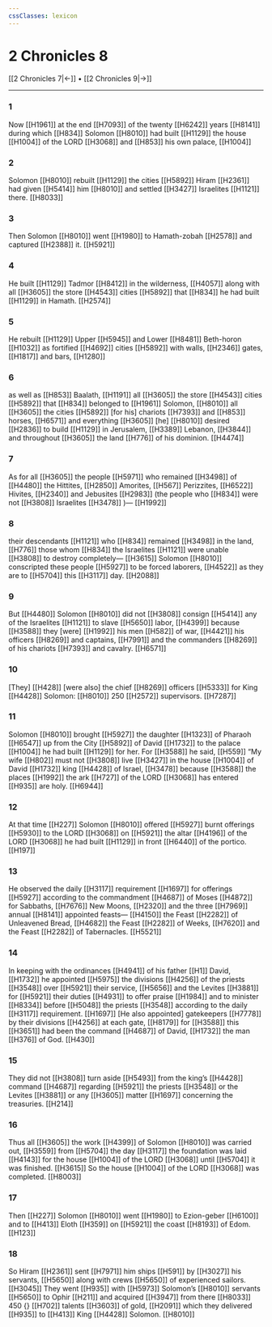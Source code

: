```yaml
---
cssClasses: lexicon
---
```


# 2 Chronicles 8

[[2 Chronicles 7|←]] • [[2 Chronicles 9|→]]

---

### 1
Now [[H1961]] at the end [[H7093]] of the twenty [[H6242]] years [[H8141]] during which [[H834]] Solomon [[H8010]] had built [[H1129]] the house [[H1004]] of the LORD [[H3068]] and [[H853]] his own palace, [[H1004]]

### 2
Solomon [[H8010]] rebuilt [[H1129]] the cities [[H5892]] Hiram [[H2361]] had given [[H5414]] him [[H8010]] and settled [[H3427]] Israelites [[H1121]] there. [[H8033]]

### 3
Then Solomon [[H8010]] went [[H1980]] to Hamath-zobah [[H2578]] and captured [[H2388]] it. [[H5921]]

### 4
He built [[H1129]] Tadmor [[H8412]] in the wilderness, [[H4057]] along with all [[H3605]] the store [[H4543]] cities [[H5892]] that [[H834]] he had built [[H1129]] in Hamath. [[H2574]]

### 5
He rebuilt [[H1129]] Upper [[H5945]] and Lower [[H8481]] Beth-horon [[H1032]] as fortified [[H4692]] cities [[H5892]] with walls, [[H2346]] gates, [[H1817]] and bars, [[H1280]]

### 6
as well as [[H853]] Baalath, [[H1191]] all [[H3605]] the store [[H4543]] cities [[H5892]] that [[H834]] belonged to [[H1961]] Solomon, [[H8010]] all [[H3605]] the cities [[H5892]] [for his] chariots [[H7393]] and [[H853]] horses, [[H6571]] and everything [[H3605]] [he] [[H8010]] desired [[H2836]] to build [[H1129]] in Jerusalem, [[H3389]] Lebanon, [[H3844]] and throughout [[H3605]] the land [[H776]] of his dominion. [[H4474]]

### 7
As for all [[H3605]] the people [[H5971]] who remained [[H3498]] of [[H4480]] the Hittites, [[H2850]] Amorites, [[H567]] Perizzites, [[H6522]] Hivites, [[H2340]] and Jebusites [[H2983]] (the people who [[H834]] were not [[H3808]] Israelites [[H3478]] )— [[H1992]]

### 8
their descendants [[H1121]] who [[H834]] remained [[H3498]] in the land, [[H776]] those whom [[H834]] the Israelites [[H1121]] were unable [[H3808]] to destroy completely— [[H3615]] Solomon [[H8010]] conscripted these people [[H5927]] to be forced laborers, [[H4522]] as they are to [[H5704]] this [[H3117]] day. [[H2088]]

### 9
But [[H4480]] Solomon [[H8010]] did not [[H3808]] consign [[H5414]] any of the Israelites [[H1121]] to slave [[H5650]] labor, [[H4399]] because [[H3588]] they [were] [[H1992]] his men [[H582]] of war, [[H4421]] his officers [[H8269]] and captains, [[H7991]] and the commanders [[H8269]] of his chariots [[H7393]] and cavalry. [[H6571]]

### 10
[They] [[H428]] [were also] the chief [[H8269]] officers [[H5333]] for King [[H4428]] Solomon: [[H8010]] 250 [[H2572]] supervisors. [[H7287]]

### 11
Solomon [[H8010]] brought [[H5927]] the daughter [[H1323]] of Pharaoh [[H6547]] up from the City [[H5892]] of David [[H1732]] to the palace [[H1004]] he had built [[H1129]] for her.  For [[H3588]] he said, [[H559]] “My wife [[H802]] must not [[H3808]] live [[H3427]] in the house [[H1004]] of David [[H1732]] king [[H4428]] of Israel, [[H3478]] because [[H3588]] the places [[H1992]] the ark [[H727]] of the LORD [[H3068]] has entered [[H935]] are holy. [[H6944]]

### 12
At that time [[H227]] Solomon [[H8010]] offered [[H5927]] burnt offerings [[H5930]] to the LORD [[H3068]] on [[H5921]] the altar [[H4196]] of the LORD [[H3068]] he had built [[H1129]] in front [[H6440]] of the portico. [[H197]]

### 13
He observed the daily [[H3117]] requirement [[H1697]] for offerings [[H5927]] according to the commandment [[H4687]] of Moses [[H4872]] for Sabbaths, [[H7676]] New Moons, [[H2320]] and the three [[H7969]] annual [[H8141]] appointed feasts— [[H4150]] the Feast [[H2282]] of Unleavened Bread, [[H4682]] the Feast [[H2282]] of Weeks, [[H7620]] and the Feast [[H2282]] of Tabernacles. [[H5521]]

### 14
In keeping with the ordinances [[H4941]] of his father [[H1]] David, [[H1732]] he appointed [[H5975]] the divisions [[H4256]] of the priests [[H3548]] over [[H5921]] their service, [[H5656]] and the Levites [[H3881]] for [[H5921]] their duties [[H4931]] to offer praise [[H1984]] and to minister [[H8334]] before [[H5048]] the priests [[H3548]] according to the daily [[H3117]] requirement. [[H1697]] [He also appointed] gatekeepers [[H7778]] by their divisions [[H4256]] at each gate, [[H8179]] for [[H3588]] this [[H3651]] had been the command [[H4687]] of David, [[H1732]] the man [[H376]] of God. [[H430]]

### 15
They did not [[H3808]] turn aside [[H5493]] from the king’s [[H4428]] command [[H4687]] regarding [[H5921]] the priests [[H3548]] or the Levites [[H3881]] or any [[H3605]] matter [[H1697]] concerning the treasuries. [[H214]]

### 16
Thus all [[H3605]] the work [[H4399]] of Solomon [[H8010]] was carried out, [[H3559]] from [[H5704]] the day [[H3117]] the foundation was laid [[H4143]] for the house [[H1004]] of the LORD [[H3068]] until [[H5704]] it was finished. [[H3615]] So the house [[H1004]] of the LORD [[H3068]] was completed. [[H8003]]

### 17
Then [[H227]] Solomon [[H8010]] went [[H1980]] to Ezion-geber [[H6100]] and to [[H413]] Eloth [[H359]] on [[H5921]] the coast [[H8193]] of Edom. [[H123]]

### 18
So Hiram [[H2361]] sent [[H7971]] him  ships [[H591]] by [[H3027]] his servants, [[H5650]] along with crews [[H5650]] of experienced sailors. [[H3045]] They went [[H935]] with [[H5973]] Solomon’s [[H8010]] servants [[H5650]] to Ophir [[H211]] and acquired [[H3947]] from there [[H8033]] 450 {} [[H702]] talents [[H3603]] of gold, [[H2091]] which they delivered [[H935]] to [[H413]] King [[H4428]] Solomon. [[H8010]]

